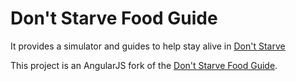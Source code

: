 Don't Starve Food Guide
=======================

It provides a simulator and guides to help stay alive in [Don't Starve](http://www.dontstarvegame.com/)

This project is an AngularJS fork of the [Don't Starve Food Guide](https://code.google.com/p/dont-starve-food/).
